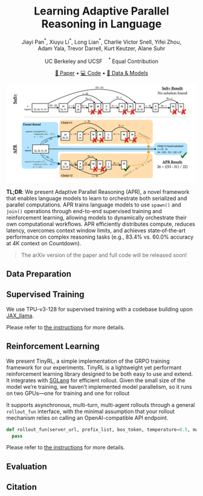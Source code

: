 <h1 align="center"> Learning Adaptive Parallel Reasoning in Language </h1>

<p align="center">
  <a href="https://www.jiayipan.com/" style="text-decoration: none;">Jiayi Pan</a><sup>*</sup>,
  <a href="https://xiuyuli.com/" style="text-decoration: none;">Xiuyu Li</a><sup>*</sup>,
  <a href="https://tonylian.com/" style="text-decoration: none;">Long Lian</a><sup>*</sup>,
  <a href="https://sea-snell.github.io/" style="text-decoration: none;">Charlie Victor Snell</a>,
  <a href="https://yifeizhou02.github.io/" style="text-decoration: none;">Yifei Zhou</a>,<br>
  <a href="https://www.adamyala.org/" style="text-decoration: none;">Adam Yala</a>,
  <a href="https://people.eecs.berkeley.edu/~trevor/" style="text-decoration: none;">Trevor Darrell</a>,
  <a href="https://people.eecs.berkeley.edu/~keutzer/" style="text-decoration: none;">Kurt Keutzer</a>,
  <a href="https://www.alanesuhr.com/" style="text-decoration: none;">Alane Suhr</a>
</p>

<p align="center">
    UC Berkeley and UCSF &nbsp;&nbsp;&nbsp;<sup>*</sup> Equal Contribution
</p>

<p align="center">
<a href="./assets/apr-paper.pdf">📃 Paper</a>
•
<a href="https://github.com/Parallel-Reasoning/APR" >💻 Code</a>
•
<a href="https://huggingface.co/Parallel-Reasoning" >🤗 Data & Models</a>
</p>


![APR](./assets/apr.png)

**TL;DR**: 
We present Adaptive Parallel Reasoning (APR), a novel framework that enables language models to learn to orchestrate both serialized and parallel computations. APR trains language models to use `spawn()` and `join()` operations through end-to-end supervised training and reinforcement learning, allowing models to dynamically orchestrate their own computational workflows.
APR efficiently distributes compute, reduces latency, overcomes context window limits, and achieves state‑of‑the‑art performance on complex reasoning tasks (e.g., 83.4% vs. 60.0% accuracy at 4K context on Countdown).

> The arXiv version of the paper and full code will be released soon!
## Data Preparation

## Supervised Training
We use TPU-v3-128 for supervised training with a codebase building upon [JAX_llama](https://github.com/Sea-Snell/JAX_llama). 

Please refer to [the instructions](supervised-jax/README.md) for more details.

## Reinforcement Learning
We present TinyRL, a simple implementation of the GRPO training framework for our experiments. TinyRL is a lightweight yet performant reinforcement learning library designed to be both easy to use and extend. It integrates with [SGLang](https://github.com/sgl-project/sglang) for efficient rollout. Given the small size of the model we’re training, we haven’t implemented model parallelism, so it runs on two GPUs—one for training and one for rollout

It supports asynchronous, multi-turn, multi-agent rollouts through a general `rollout_fun` interface, with the minimal assumption that your rollout mechanism relies on calling an OpenAI-compatible API endpoint. 
```python
def rollout_fun(server_url, prefix_list, bos_token, temperature=0.5, max_workers=32):
  pass
```

Please refer to [the instructions](tinyrl/README.md) for more details.

## Evaluation

## Citation
